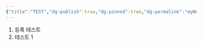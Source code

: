 ```yaml
---
{"title":"TEST","dg-publish":true,"dg-pinned":true,"dg-permalink":"myNote","permalink":"/myNote/","pinned":true,"dgPassFrontmatter":true,"noteIcon":"","created":"","updated":""}
---
```


1. 등록 테스트
2. 테스트 1